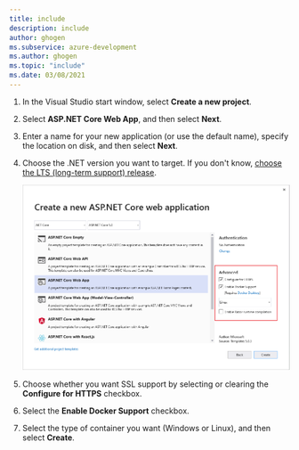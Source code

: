 ```yaml
---
title: include
description: include
author: ghogen
ms.subservice: azure-development
ms.author: ghogen
ms.topic: "include"
ms.date: 03/08/2021
---
```


1. In the Visual Studio start window, select **Create a new project**.
1. Select **ASP.NET Core Web App**, and then select **Next**.
1. Enter a name for your new application (or use the default name), specify the location on disk, and then select **Next**.
1. Choose the .NET version you want to target. If you don't know, [choose the LTS (long-term support) release](https://dotnet.microsoft.com/download/dotnet).

   ![Create a web project - Additional information screen](../../media/create-aspnet5-app/net-core-50-enable-docker-support-visual-studio.png)

1. Choose whether you want SSL support by selecting or clearing the **Configure for HTTPS** checkbox.
1. Select the **Enable Docker Support** checkbox.
1. Select the type of container you want (Windows or Linux), and then select **Create**.
